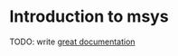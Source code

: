 # Introduction to msys

TODO: write [great documentation](http://jacobian.org/writing/what-to-write/)
